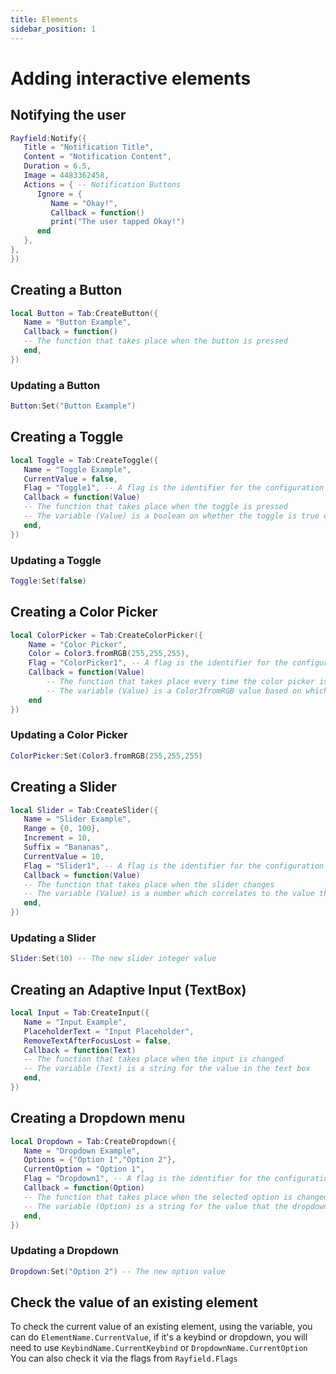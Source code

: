 ```yaml
---
title: Elements
sidebar_position: 1
---
```


# Adding interactive elements

## Notifying the user

```lua
Rayfield:Notify({
   Title = "Notification Title",
   Content = "Notification Content",
   Duration = 6.5,
   Image = 4483362458,
   Actions = { -- Notification Buttons
      Ignore = {
         Name = "Okay!",
         Callback = function()
         print("The user tapped Okay!")
      end
   },
},
})
```

## Creating a Button

```lua
local Button = Tab:CreateButton({
   Name = "Button Example",
   Callback = function()
   -- The function that takes place when the button is pressed
   end,
})
```

### Updating a Button

```lua
Button:Set("Button Example")
```

## Creating a Toggle

```lua
local Toggle = Tab:CreateToggle({
   Name = "Toggle Example",
   CurrentValue = false,
   Flag = "Toggle1", -- A flag is the identifier for the configuration file, make sure every element has a different flag if you're using configuration saving to ensure no overlaps
   Callback = function(Value)
   -- The function that takes place when the toggle is pressed
   -- The variable (Value) is a boolean on whether the toggle is true or false
   end,
})
```

### Updating a Toggle

```lua
Toggle:Set(false)
```

## Creating a Color Picker

```lua
local ColorPicker = Tab:CreateColorPicker({
    Name = "Color Picker",
    Color = Color3.fromRGB(255,255,255),
    Flag = "ColorPicker1", -- A flag is the identifier for the configuration file, make sure every element has a different flag if you're using configuration saving to ensure no overlaps
    Callback = function(Value)
        -- The function that takes place every time the color picker is moved/changed
        -- The variable (Value) is a Color3fromRGB value based on which color is selected
    end
})
```

### Updating a Color Picker

```lua
ColorPicker:Set(Color3.fromRGB(255,255,255)
```

## Creating a Slider

```lua
local Slider = Tab:CreateSlider({
   Name = "Slider Example",
   Range = {0, 100},
   Increment = 10,
   Suffix = "Bananas",
   CurrentValue = 10,
   Flag = "Slider1", -- A flag is the identifier for the configuration file, make sure every element has a different flag if you're using configuration saving to ensure no overlaps
   Callback = function(Value)
   -- The function that takes place when the slider changes
   -- The variable (Value) is a number which correlates to the value the slider is currently at
   end,
})
```

### Updating a Slider

```lua
Slider:Set(10) -- The new slider integer value
```

## Creating an Adaptive Input (TextBox)

```lua
local Input = Tab:CreateInput({
   Name = "Input Example",
   PlaceholderText = "Input Placeholder",
   RemoveTextAfterFocusLost = false,
   Callback = function(Text)
   -- The function that takes place when the input is changed
   -- The variable (Text) is a string for the value in the text box
   end,
})
```

## Creating a Dropdown menu

```lua
local Dropdown = Tab:CreateDropdown({
   Name = "Dropdown Example",
   Options = {"Option 1","Option 2"},
   CurrentOption = "Option 1",
   Flag = "Dropdown1", -- A flag is the identifier for the configuration file, make sure every element has a different flag if you're using configuration saving to ensure no overlaps
   Callback = function(Option)
   -- The function that takes place when the selected option is changed
   -- The variable (Option) is a string for the value that the dropdown was changed to
   end,
})
```

### Updating a Dropdown

```lua
Dropdown:Set("Option 2") -- The new option value
```

## Check the value of an existing element

To check the current value of an existing element, using the variable, you can do `ElementName.CurrentValue`, if it's a keybind or dropdown, you will need to use `KeybindName.CurrentKeybind` or `DropdownName.CurrentOption`
You can also check it via the flags from `Rayfield.Flags`
